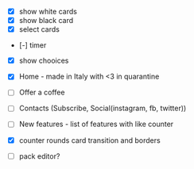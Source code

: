 - [x] show white cards
- [x] show black card
- [x] select cards
- [-] timer
- [x] show chooices

- [x] Home - made in Italy with <3 in quarantine
- [ ] Offer a coffee
- [ ] Contacts (Subscribe, Social(instagram, fb, twitter))
- [ ] New features - list of features with like counter
- [x] counter rounds
      card transition and borders

- [ ] pack editor?
